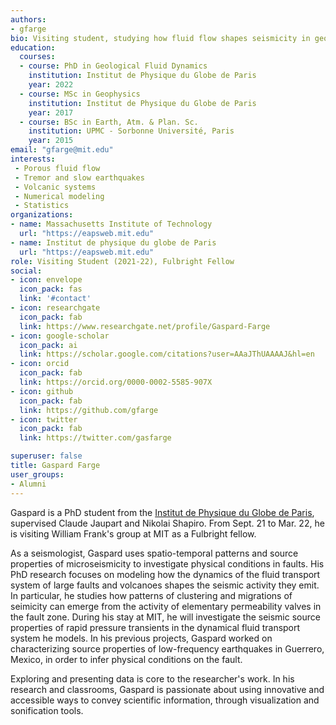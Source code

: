 ```yaml
---
authors:
- gfarge
bio: Visiting student, studying how fluid flow shapes seismicity in geological plumbing systems.
education:
  courses:
  - course: PhD in Geological Fluid Dynamics
    institution: Institut de Physique du Globe de Paris
    year: 2022
  - course: MSc in Geophysics
    institution: Institut de Physique du Globe de Paris
    year: 2017
  - course: BSc in Earth, Atm. & Plan. Sc.
    institution: UPMC - Sorbonne Université, Paris
    year: 2015
email: "gfarge@mit.edu"
interests:
 - Porous fluid flow
 - Tremor and slow earthquakes
 - Volcanic systems
 - Numerical modeling
 - Statistics
organizations:
- name: Massachusetts Institute of Technology
  url: "https://eapsweb.mit.edu"
- name: Institut de physique du globe de Paris
  url: "https://eapsweb.mit.edu"
role: Visiting Student (2021-22), Fulbright Fellow
social:
- icon: envelope
  icon_pack: fas
  link: '#contact'
- icon: researchgate
  icon_pack: fab
  link: https://www.researchgate.net/profile/Gaspard-Farge
- icon: google-scholar
  icon_pack: ai
  link: https://scholar.google.com/citations?user=AAaJThUAAAAJ&hl=en
- icon: orcid
  icon_pack: fab
  link: https://orcid.org/0000-0002-5585-907X
- icon: github
  icon_pack: fab
  link: https://github.com/gfarge
- icon: twitter
  icon_pack: fab
  link: https://twitter.com/gasfarge

superuser: false
title: Gaspard Farge
user_groups:
- Alumni
---
```


Gaspard is a PhD student from the [Institut de Physique du Globe de Paris](http://www.ipgp.fr/en/farge-gaspard), supervised Claude Jaupart and Nikolai Shapiro. From Sept. 21 to Mar. 22, he is visiting William Frank's group at MIT as a Fulbright fellow. 

As a seismologist, Gaspard uses spatio-temporal patterns and source properties of microseismicity to investigate physical conditions in faults. His PhD research focuses on modeling how the dynamics of the fluid transport system of large faults and volcanoes shapes the seismic activity they emit. In particular, he studies how patterns of clustering and migrations of seimicity can emerge from the activity of elementary permeability valves in the fault zone. During his stay at MIT, he will investigate the seismic source properties of rapid pressure transients in the dynamical fluid transport system he models. In his previous projects, Gaspard worked on characterizing source properties of low-frequency earthquakes in Guerrero, Mexico, in order to infer physical conditions on the fault.

Exploring and presenting data is core to the researcher's work. In his research and classrooms, Gaspard is passionate about using innovative and accessible ways to convey scientific information, through visualization and sonification tools.
